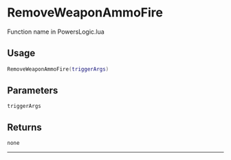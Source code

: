 # RemoveWeaponAmmoFire
Function name in PowersLogic.lua
## Usage
```lua
RemoveWeaponAmmoFire(triggerArgs)
```
## Parameters
`triggerArgs`
## Returns
`none`

---